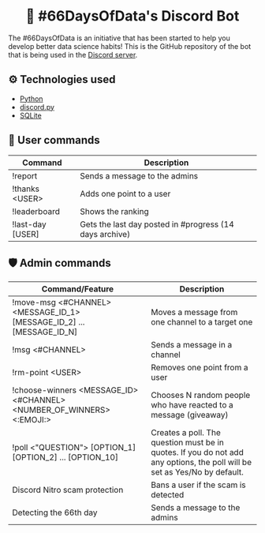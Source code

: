 <h1 align="center">🤖 #66DaysOfData's Discord Bot</h1>
The #66DaysOfData is an initiative that has been started to help you develop better data science habits! This is the GitHub repository of the bot that is being used in the <a href="https://discord.gg/PgVEqYDepQ">Discord server</a>.

## ⚙️ Technologies used
* <a href="https://www.python.org/">Python</a>
* <a href="https://discordpy.readthedocs.io/en/stable/">discord.py</a>
* <a href="https://www.sqlite.org/">SQLite</a>

## 🧍 User commands
| Command | Description |
| --- | --- |
| !report | Sends a message to the admins |
| !thanks \<USER\> | Adds one point to a user |
| !leaderboard | Shows the ranking |
| !last-day [USER] | Gets the last day posted in #progress (14 days archive) |

## 🛡️ Admin commands
| Command/Feature | Description |
| --- | --- |
| !move-msg \<#CHANNEL\> \<MESSAGE_ID_1\> [MESSAGE_ID_2] ... [MESSAGE_ID_N] | Moves a message from one channel to a target one |
| !msg \<#CHANNEL\> | Sends a message in a channel |
| !rm-point \<USER\> | Removes one point from a user |
| !choose-winners \<MESSAGE_ID\> \<#CHANNEL\> \<NUMBER_OF_WINNERS\> \<:EMOJI:\> | Chooses N random people who have reacted to a message (giveaway) |
| !poll <"QUESTION"> [OPTION_1] [OPTION_2] ... [OPTION_10] | Creates a poll. The question must be in quotes. If you do not add any options, the poll will be set as Yes/No by default. |
| Discord Nitro scam protection | Bans a user if the scam is detected |
| Detecting the 66th day | Sends a message to the admins |
